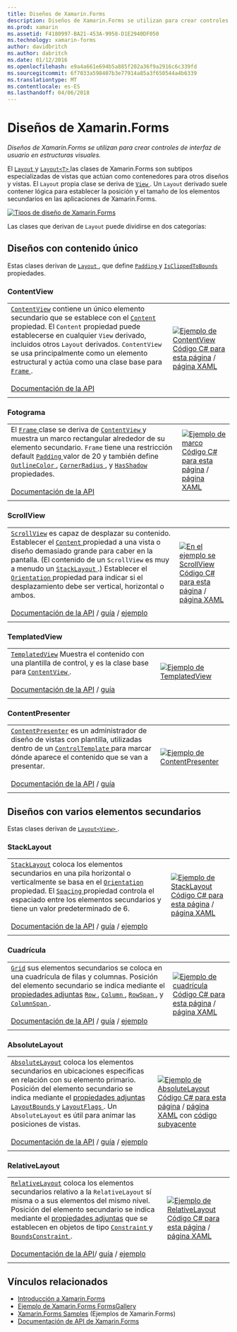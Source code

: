 ```yaml
---
title: Diseños de Xamarin.Forms
description: Diseños de Xamarin.Forms se utilizan para crear controles de interfaz de usuario en estructuras visuales.
ms.prod: xamarin
ms.assetid: F4180997-BA21-453A-9958-D1E2940DF050
ms.technology: xamarin-forms
author: davidbritch
ms.author: dabritch
ms.date: 01/12/2016
ms.openlocfilehash: e9a4a661e694b5a885f202a36f9a2916c6c339fd
ms.sourcegitcommit: 6f7033a598407b3e77914a85a3f650544a4b6339
ms.translationtype: MT
ms.contentlocale: es-ES
ms.lasthandoff: 04/06/2018
---
```

# <a name="xamarinforms-layouts"></a>Diseños de Xamarin.Forms

_Diseños de Xamarin.Forms se utilizan para crear controles de interfaz de usuario en estructuras visuales._

El [ `Layout` ](https://developer.xamarin.com/api/type/Xamarin.Forms.Layout) y [ `Layout<T>` ](https://developer.xamarin.com/api/type/Xamarin.Forms.Layout%3CT%3E/) las clases de Xamarin.Forms son subtipos especializadas de vistas que actúan como contenedores para otros diseños y vistas. El `Layout` propia clase se deriva de [ `View` ](views.md). Un `Layout` derivado suele contener lógica para establecer la posición y el tamaño de los elementos secundarios en las aplicaciones de Xamarin.Forms.

 [ ![](layouts-images/layouts-sml.png "Tipos de diseño de Xamarin.Forms")](layouts-images/layouts.png#lightbox "tipos de diseño de Xamarin.Forms")

Las clases que derivan de `Layout` puede dividirse en dos categorías:

## <a name="layouts-with-single-content"></a>Diseños con contenido único

Estas clases derivan de [ `Layout` ](https://developer.xamarin.com/api/type/Xamarin.Forms.Layout/), que define [ `Padding` ](https://developer.xamarin.com/api/property/Xamarin.Forms.Layout.Padding/) y [ `IsClippedToBounds` ](https://developer.xamarin.com/api/property/Xamarin.Forms.Layout.IsClippedToBounds/) propiedades.

<a name="contentView" />

### <a name="contentview"></a>ContentView

|     |     |
| --- | --- |
| [`ContentView`](https://developer.xamarin.com/api/type/Xamarin.Forms.ContentView/) contiene un único elemento secundario que se establece con el [ `Content` ](https://developer.xamarin.com/api/property/Xamarin.Forms.ContentView.Content/) propiedad. El `Content` propiedad puede establecerse en cualquier `View` derivado, incluidos otros `Layout` derivados. `ContentView` se usa principalmente como un elemento estructural y actúa como una clase base para [ `Frame` ](#frame).<br /><br />[Documentación de la API](https://developer.xamarin.com/api/type/Xamarin.Forms.ContentView/) | [![Ejemplo de ContentView](layouts-images/ContentView.png "ContentView ejemplo")](layouts-images/ContentView-Large.png#lightbox "ContentView ejemplo")<br />[Código C# para esta página](https://github.com/xamarin/xamarin-forms-samples/blob/master/FormsGallery/FormsGallery/FormsGallery/CodeExamples/ContentViewDemoPage.cs) / [página XAML](https://github.com/xamarin/xamarin-forms-samples/blob/master/FormsGallery/FormsGallery/FormsGallery/XamlExamples/ContentViewDemoPage.xaml) |
|     |     |

<a named="frame" />

### <a name="frame"></a>Fotograma

|     |     |
| --- | --- |
| El [ `Frame` ](https://developer.xamarin.com/api/type/Xamarin.Forms.Frame/) clase se deriva de [ `ContentView` ](#contentView) y muestra un marco rectangular alrededor de su elemento secundario. `Frame` tiene una restricción default [ `Padding` ](https://developer.xamarin.com/api/property/Xamarin.Forms.Layout.Padding/) valor de 20 y también define [ `OutlineColor` ](https://developer.xamarin.com/api/property/Xamarin.Forms.Frame.OutlineColor/), [ `CornerRadius` ](https://developer.xamarin.com/api/property/Xamarin.Forms.Frame.CornerRadius/), y [ `HasShadow` ](https://developer.xamarin.com/api/property/Xamarin.Forms.Frame.HasShadow/)propiedades.<br /><br />[Documentación de la API](https://developer.xamarin.com/api/type/Xamarin.Forms.Frame/) | [![Ejemplo de marco](layouts-images/Frame.png "marco ejemplo")](layouts-images/Frame-Large.png#lightbox "ejemplo de marco")<br />[Código C# para esta página](https://github.com/xamarin/xamarin-forms-samples/blob/master/FormsGallery/FormsGallery/FormsGallery/CodeExamples/FrameDemoPage.cs) / [página XAML](https://github.com/xamarin/xamarin-forms-samples/blob/master/FormsGallery/FormsGallery/FormsGallery/XamlExamples/FrameDemoPage.xaml) |
|     |     |

<a name="scrollView" />

### <a name="scrollview"></a>ScrollView

|     |     |
| --- | --- |
| [`ScrollView`](https://developer.xamarin.com/api/type/Xamarin.Forms.ScrollView/) es capaz de desplazar su contenido. Establecer el [ `Content` ](https://developer.xamarin.com/api/property/Xamarin.Forms.ScrollView.Content/) propiedad a una vista o diseño demasiado grande para caber en la pantalla. (El contenido de un `ScrollView` es muy a menudo un [ `StackLayout` ](#stackLayout).) Establecer el [ `Orientation` ](https://developer.xamarin.com/api/property/Xamarin.Forms.ScrollView.Orientation/) propiedad para indicar si el desplazamiento debe ser vertical, horizontal o ambos.<br /><br />[Documentación de la API](https://developer.xamarin.com/api/type/Xamarin.Forms.ScrollView/) / [guía](~/xamarin-forms/user-interface/layouts/scroll-view.md) / [ejemplo](https://developer.xamarin.com/samples/xamarin-forms/UserInterface/Layout/) | [![En el ejemplo se ScrollView](layouts-images/ScrollView.png "ejemplo ScrollView")](layouts-images/ScrollView-Large.png#lightbox "ejemplo ScrollView")<br />[Código C# para esta página](https://github.com/xamarin/xamarin-forms-samples/blob/master/FormsGallery/FormsGallery/FormsGallery/CodeExamples/ScrollViewDemoPage.cs) / [página XAML](https://github.com/xamarin/xamarin-forms-samples/blob/master/FormsGallery/FormsGallery/FormsGallery/XamlExamples/ScrollViewDemoPage.xaml) |
|     |     |

### <a name="templatedview"></a>TemplatedView

|     |     |
| --- | --- |
| [`TemplatedView`](https://developer.xamarin.com/api/type/Xamarin.Forms.TemplatedView/) Muestra el contenido con una plantilla de control, y es la clase base para [ `ContentView` ](#contentView).<br /><br />[Documentación de la API](https://developer.xamarin.com/api/type/Xamarin.Forms.TemplatedView/) / [guía](~/xamarin-forms/app-fundamentals/templates/control-templates/index.md) | [![Ejemplo de TemplatedView](layouts-images/TemplatedView.png "TemplatedView ejemplo")](layouts-images/TemplatedView.png#lightbox "TemplatedView ejemplo") |
|     |     |

### <a name="contentpresenter"></a>ContentPresenter

|     |     |
| --- | --- |
| [`ContentPresenter`](https://developer.xamarin.com/api/type/Xamarin.Forms.ContentPresenter/) es un administrador de diseño de vistas con plantilla, utilizadas dentro de un [ `ControlTemplate` ](https://developer.xamarin.com/api/type/Xamarin.Forms.ControlTemplate/) para marcar dónde aparece el contenido que se van a presentar.<br /><br />[Documentación de la API](https://developer.xamarin.com/api/type/Xamarin.Forms.ContentPresenter/) / [guía](~/xamarin-forms/app-fundamentals/templates/control-templates/index.md) | [![Ejemplo de ContentPresenter](layouts-images/ContentPresenter.png "ejemplo ContentPresenter")](layouts-images/ContentPresenter.png#lightbox "ejemplo ContentPresenter") |
|     |     |

## <a name="layouts-with-multiple-children"></a>Diseños con varios elementos secundarios

Estas clases derivan de [ `Layout<View>` ](https://developer.xamarin.com/api/type/Xamarin.Forms.Layout%3CT%3E/).

<a name="stackLayout" />

### <a name="stacklayout"></a>StackLayout

|     |     |
| --- | --- |
| [`StackLayout`](https://developer.xamarin.com/api/type/Xamarin.Forms.StackLayout/) coloca los elementos secundarios en una pila horizontal o verticalmente se basa en el [ `Orientation` ](https://developer.xamarin.com/api/property/Xamarin.Forms.StackLayout.Orientation/) propiedad. El [ `Spacing` ](https://developer.xamarin.com/api/property/Xamarin.Forms.StackLayout.Spacing/) propiedad controla el espaciado entre los elementos secundarios y tiene un valor predeterminado de 6.<br /><br />[Documentación de la API](https://developer.xamarin.com/api/type/Xamarin.Forms.StackLayout/) / [guía](~/xamarin-forms/user-interface/layouts/stack-layout.md) / [ejemplo](https://developer.xamarin.com/samples/xamarin-forms/UserInterface/Layout/)| [![Ejemplo de StackLayout](layouts-images/StackLayout.png "StackLayout ejemplo")](layouts-images/StackLayout-Large.png#lightbox "StackLayout ejemplo")<br />[Código C# para esta página](https://github.com/xamarin/xamarin-forms-samples/blob/master/FormsGallery/FormsGallery/FormsGallery/CodeExamples/StackLayoutDemoPage.cs) / [página XAML](https://github.com/xamarin/xamarin-forms-samples/blob/master/FormsGallery/FormsGallery/FormsGallery/XamlExamples/StackLayoutDemoPage.xaml) |
|     |     |

<a name="grid" />

### <a name="grid"></a>Cuadrícula

|     |     |
| --- | --- |
| [`Grid`](https://developer.xamarin.com/api/type/Xamarin.Forms.Grid/) sus elementos secundarios se coloca en una cuadrícula de filas y columnas. Posición del elemento secundario se indica mediante el [propiedades adjuntas](~/xamarin-forms/xaml/attached-properties.md) [ `Row` ](https://developer.xamarin.com/api/field/Xamarin.Forms.Grid.RowProperty/), [ `Column` ](https://developer.xamarin.com/api/field/Xamarin.Forms.Grid.ColumnProperty/), [ `RowSpan` ](https://developer.xamarin.com/api/field/Xamarin.Forms.Grid.RowSpanProperty/), y [ `ColumnSpan` ](https://developer.xamarin.com/api/field/Xamarin.Forms.Grid.ColumnSpanProperty/).<br /><br />[Documentación de la API](https://developer.xamarin.com/api/type/Xamarin.Forms.Grid/) / [guía](~/xamarin-forms/user-interface/layouts/grid.md) / [ejemplo](https://developer.xamarin.com/samples/xamarin-forms/UserInterface/Layout/) | [![Ejemplo de cuadrícula](layouts-images/Grid.png "ejemplo cuadrícula")](layouts-images/Grid-Large.png#lightbox "ejemplo de cuadrícula")<br />[Código C# para esta página](https://github.com/xamarin/xamarin-forms-samples/blob/master/FormsGallery/FormsGallery/FormsGallery/CodeExamples/GridDemoPage.cs) / [página XAML](https://github.com/xamarin/xamarin-forms-samples/blob/master/FormsGallery/FormsGallery/FormsGallery/XamlExamples/GridDemoPage.xaml) |
|     |     |

### <a name="absolutelayout"></a>AbsoluteLayout

|     |     |
| --- | --- |
| [`AbsoluteLayout`](https://developer.xamarin.com/api/type/Xamarin.Forms.AbsoluteLayout/) coloca los elementos secundarios en ubicaciones específicas en relación con su elemento primario. Posición del elemento secundario se indica mediante el [propiedades adjuntas](~/xamarin-forms/xaml/attached-properties.md) [ `LayoutBounds` ](https://developer.xamarin.com/api/field/Xamarin.Forms.AbsoluteLayout.LayoutBoundsProperty/) y [ `LayoutFlags` ](https://developer.xamarin.com/api/field/Xamarin.Forms.AbsoluteLayout.LayoutFlagsProperty/). Un `AbsoluteLayout` es útil para animar las posiciones de vistas.<br /><br />[Documentación de la API](https://developer.xamarin.com/api/type/Xamarin.Forms.AbsoluteLayout/) / [guía](~/xamarin-forms/user-interface/layouts/absolute-layout.md) / [ejemplo](https://developer.xamarin.com/samples/xamarin-forms/UserInterface/Layout/) | [![Ejemplo de AbsoluteLayout](layouts-images/AbsoluteLayout.png "AbsoluteLayout ejemplo")](layouts-images/AbsoluteLayout-Large.png#lightbox "AbsoluteLayout ejemplo")<br />[Código C# para esta página](https://github.com/xamarin/xamarin-forms-samples/blob/master/FormsGallery/FormsGallery/FormsGallery/CodeExamples/AbsoluteLayoutdDemoPage.cs) / [página XAML](https://github.com/xamarin/xamarin-forms-samples/blob/master/FormsGallery/FormsGallery/FormsGallery/XamlExamples/AbsoluteLayoutDemoPage.xaml) con [código subyacente](https://github.com/xamarin/xamarin-forms-samples/blob/master/FormsGallery/FormsGallery/FormsGallery/XamlExamples/AbsoluteLayoutDemoPage.xaml.cs) |
|     |     |

### <a name="relativelayout"></a>RelativeLayout

|     |     |
| --- | --- |
| [`RelativeLayout`](https://developer.xamarin.com/api/type/Xamarin.Forms.RelativeLayout/) coloca los elementos secundarios relativo a la `RelativeLayout` sí misma o a sus elementos del mismo nivel. Posición del elemento secundario se indica mediante el [propiedades adjuntas](~/xamarin-forms/xaml/attached-properties.md) que se establecen en objetos de tipo [ `Constraint` ](https://developer.xamarin.com/api/type/Xamarin.Forms.Constraint/) y [ `BoundsConstraint` ](https://developer.xamarin.com/api/type/Xamarin.Forms.Constraint/).<br /><br />[Documentación de la API](https://developer.xamarin.com/api/type/Xamarin.Forms.RelativeLayout/)/ [guía](~/xamarin-forms/user-interface/layouts/relative-layout.md) / [ejemplo](https://developer.xamarin.com/samples/xamarin-forms/UserInterface/Layout/) | [![Ejemplo de RelativeLayout](layouts-images/RelativeLayout.png "RelativeLayout ejemplo")](layouts-images/RelativeLayout-Large.png#lightbox "RelativeLayout ejemplo")<br />[Código C# para esta página](https://github.com/xamarin/xamarin-forms-samples/blob/master/FormsGallery/FormsGallery/FormsGallery/CodeExamples/RelativeLayoutDemoPage.cs) / [página XAML](https://github.com/xamarin/xamarin-forms-samples/blob/master/FormsGallery/FormsGallery/FormsGallery/XamlExamples/RelativeLayoutDemoPage.xaml) |
|     |     |

## <a name="related-links"></a>Vínculos relacionados

- [Introducción a Xamarin.Forms](~/xamarin-forms/get-started/introduction-to-xamarin-forms.md)
- [Ejemplo de Xamarin.Forms FormsGallery](https://developer.xamarin.com/samples/FormsGallery/)
- [Xamarin.Forms Samples](https://developer.xamarin.com/samples/xamarin-forms/all/) (Ejemplos de Xamarin.Forms)
- [Documentación de API de Xamarin.Forms](https://developer.xamarin.com/api/root/Xamarin.Forms/)
